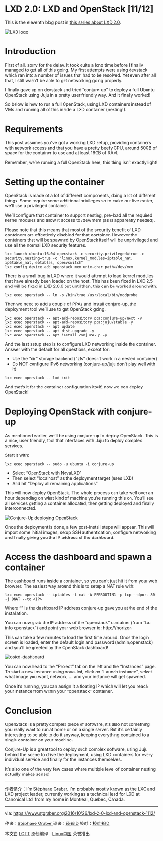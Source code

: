 # LXD 2.0: LXD and OpenStack [11/12]

This is the eleventh blog post in [this series about LXD 2.0][1].

 ![LXD logo](https://linuxcontainers.org/static/img/containers.png) 

Introduction
============================================================

First of all, sorry for the delay. It took quite a long time before I finally managed to get all of this going. My first attempts were using devstack which ran into a number of issues that had to be resolved. Yet even after all that, I still wasn’t be able to get networking going properly.

I finally gave up on devstack and tried “conjure-up” to deploy a full Ubuntu OpenStack using Juju in a pretty user friendly way. And it finally worked!

So below is how to run a full OpenStack, using LXD containers instead of VMs and running all of this inside a LXD container (nesting!).

# Requirements

This post assumes you’ve got a working LXD setup, providing containers with network access and that you have a pretty beefy CPU, around 50GB of space for the container to use and at least 16GB of RAM.

Remember, we’re running a full OpenStack here, this thing isn’t exactly light!

# Setting up the container

OpenStack is made of a lof of different components, doing a lot of different things. Some require some additional privileges so to make our live easier, we’ll use a privileged container.

We’ll configure that container to support nesting, pre-load all the required kernel modules and allow it access to /dev/mem (as is apparently needed).

Please note that this means that most of the security benefit of LXD containers are effectively disabled for that container. However the containers that will be spawned by OpenStack itself will be unprivileged and use all the normal LXD security features.

```
lxc launch ubuntu:16.04 openstack -c security.privileged=true -c security.nesting=true -c "linux.kernel_modules=iptable_nat, ip6table_nat, ebtables, openvswitch"
lxc config device add openstack mem unix-char path=/dev/mem
```

There is a small bug in LXD where it would attempt to load kernel modules that have already been loaded on the host. This has been fixed in LXD 2.5 and will be fixed in LXD 2.0.6 but until then, this can be worked around with:

```
lxc exec openstack -- ln -s /bin/true /usr/local/bin/modprobe
```

Then we need to add a couple of PPAs and install conjure-up, the deployment tool we’ll use to get OpenStack going.

```
lxc exec openstack -- apt-add-repository ppa:conjure-up/next -y
lxc exec openstack -- apt-add-repository ppa:juju/stable -y
lxc exec openstack -- apt update
lxc exec openstack -- apt dist-upgrade -y
lxc exec openstack -- apt install conjure-up -y
```

And the last setup step is to configure LXD networking inside the container.
Answer with the default for all questions, except for:

*   Use the “dir” storage backend (“zfs” doesn’t work in a nested container)
*   Do NOT configure IPv6 networking (conjure-up/juju don’t play well with it)

```
lxc exec openstack -- lxd init
```

And that’s it for the container configuration itself, now we can deploy OpenStack!

# Deploying OpenStack with conjure-up

As mentioned earlier, we’ll be using conjure-up to deploy OpenStack.
This is a nice, user friendly, tool that interfaces with Juju to deploy complex services.

Start it with:

```
lxc exec openstack -- sudo -u ubuntu -i conjure-up
```

*   Select “OpenStack with NovaLXD”
*   Then select “localhost” as the deployment target (uses LXD)
*   And hit “Deploy all remaining applications”

This will now deploy OpenStack. The whole process can take well over an hour depending on what kind of machine you’re running this on. You’ll see all services getting a container allocated, then getting deployed and finally interconnected.

 ![Conjure-Up deploying OpenStack](https://www.stgraber.org/wp-content/uploads/2016/10/conjure-up.png) 

Once the deployment is done, a few post-install steps will appear. This will import some initial images, setup SSH authentication, configure networking and finally giving you the IP address of the dashboard.

# Access the dashboard and spawn a container

The dashboard runs inside a container, so you can’t just hit it from your web browser.
The easiest way around this is to setup a NAT rule with:

```
lxc exec openstack -- iptables -t nat -A PREROUTING -p tcp --dport 80 -j DNAT --to <IP>
```

Where “<ip>” is the dashboard IP address conjure-up gave you at the end of the installation.

You can now grab the IP address of the “openstack” container (from “lxc info openstack”) and point your web browser to: http://<container ip>/horizon

This can take a few minutes to load the first time around. Once the login screen is loaded, enter the default login and password (admin/openstack) and you’ll be greeted by the OpenStack dashboard!

 ![oslxd-dashboard](https://www.stgraber.org/wp-content/uploads/2016/10/oslxd-dashboard.png) 

You can now head to the “Project” tab on the left and the “Instances” page. To start a new instance using nova-lxd, click on “Launch instance”, select what image you want, network, … and your instance will get spawned.

Once it’s running, you can assign it a floating IP which will let you reach your instance from within your “openstack” container.

# Conclusion

OpenStack is a pretty complex piece of software, it’s also not something you really want to run at home or on a single server. But it’s certainly interesting to be able to do it anyway, keeping everything contained to a single container on your machine.

Conjure-Up is a great tool to deploy such complex software, using Juju behind the scene to drive the deployment, using LXD containers for every individual service and finally for the instances themselves.

It’s also one of the very few cases where multiple level of container nesting actually makes sense!

--------------------------------------------------------------------------
作者简介：I’m Stéphane Graber. I’m probably mostly known as the LXC and LXD project leader, currently working as a technical lead for LXD at Canonical Ltd. from my home in Montreal, Quebec, Canada.

--------------------------------------------------------------------------------

via: https://www.stgraber.org/2016/10/26/lxd-2-0-lxd-and-openstack-1112/

作者：[Stéphane Graber ][a]
译者：[译者ID](https://github.com/译者ID)
校对：[校对者ID](https://github.com/校对者ID)

本文由 [LCTT](https://github.com/LCTT/TranslateProject) 原创编译，[Linux中国](https://linux.cn/) 荣誉推出

[a]:https://www.stgraber.org/author/stgraber/
[1]:https://www.stgraber.org/2016/03/11/lxd-2-0-blog-post-series-012/
